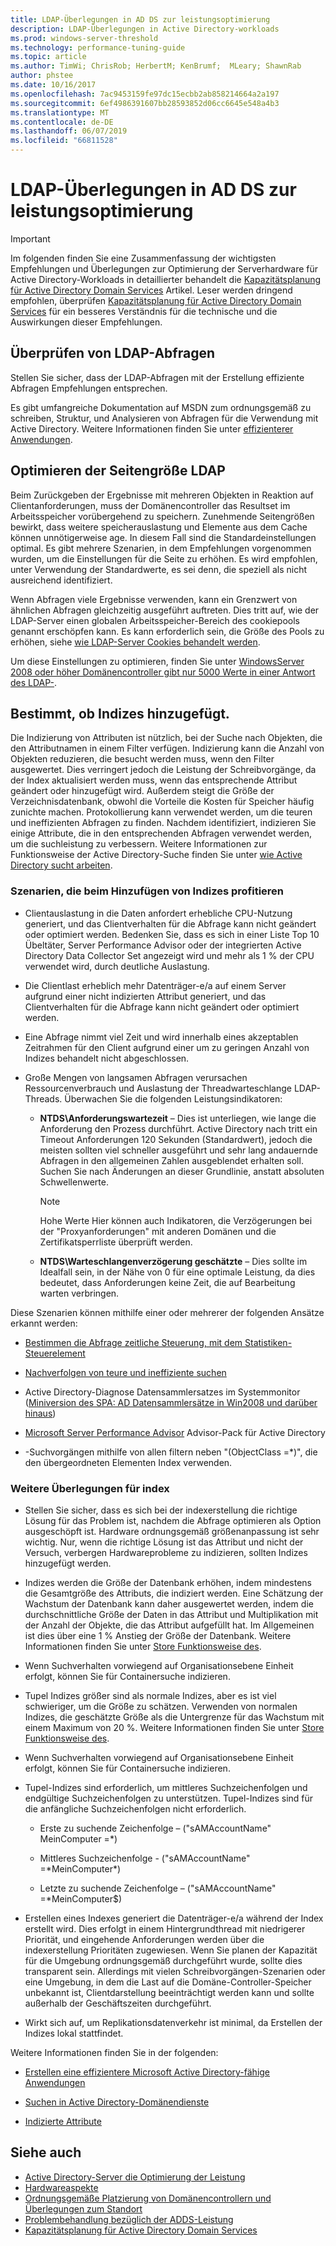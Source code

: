 ```yaml
---
title: LDAP-Überlegungen in AD DS zur leistungsoptimierung
description: LDAP-Überlegungen in Active Directory-workloads
ms.prod: windows-server-threshold
ms.technology: performance-tuning-guide
ms.topic: article
ms.author: TimWi; ChrisRob; HerbertM; KenBrumf;  MLeary; ShawnRab
author: phstee
ms.date: 10/16/2017
ms.openlocfilehash: 7ac9453159fe97dc15ecbb2ab858214664a2a197
ms.sourcegitcommit: 6ef4986391607bb28593852d06cc6645e548a4b3
ms.translationtype: MT
ms.contentlocale: de-DE
ms.lasthandoff: 06/07/2019
ms.locfileid: "66811528"
---
```

# <a name="ldap-considerations-in-adds-performance-tuning"></a>LDAP-Überlegungen in AD DS zur leistungsoptimierung

> [!IMPORTANT]
> Im folgenden finden Sie eine Zusammenfassung der wichtigsten Empfehlungen und Überlegungen zur Optimierung der Serverhardware für Active Directory-Workloads in detaillierter behandelt die [Kapazitätsplanung für Active Directory Domain Services](https://go.microsoft.com/fwlink/?LinkId=324566) Artikel. Leser werden dringend empfohlen, überprüfen [Kapazitätsplanung für Active Directory Domain Services](https://go.microsoft.com/fwlink/?LinkId=324566) für ein besseres Verständnis für die technische und die Auswirkungen dieser Empfehlungen.

## <a name="verify-ldap-queries"></a>Überprüfen von LDAP-Abfragen

Stellen Sie sicher, dass der LDAP-Abfragen mit der Erstellung effiziente Abfragen Empfehlungen entsprechen.

Es gibt umfangreiche Dokumentation auf MSDN zum ordnungsgemäß zu schreiben, Struktur, und Analysieren von Abfragen für die Verwendung mit Active Directory. Weitere Informationen finden Sie unter [effizienterer Anwendungen](https://msdn.microsoft.com/library/ms808539.aspx).

## <a name="optimize-ldap-page-sizes"></a>Optimieren der Seitengröße LDAP

Beim Zurückgeben der Ergebnisse mit mehreren Objekten in Reaktion auf Clientanforderungen, muss der Domänencontroller das Resultset im Arbeitsspeicher vorübergehend zu speichern. Zunehmende Seitengrößen bewirkt, dass weitere speicherauslastung und Elemente aus dem Cache können unnötigerweise age. In diesem Fall sind die Standardeinstellungen optimal. Es gibt mehrere Szenarien, in dem Empfehlungen vorgenommen wurden, um die Einstellungen für die Seite zu erhöhen. Es wird empfohlen, unter Verwendung der Standardwerte, es sei denn, die speziell als nicht ausreichend identifiziert.

Wenn Abfragen viele Ergebnisse verwenden, kann ein Grenzwert von ähnlichen Abfragen gleichzeitig ausgeführt auftreten.  Dies tritt auf, wie der LDAP-Server einen globalen Arbeitsspeicher-Bereich des cookiepools genannt erschöpfen kann.  Es kann erforderlich sein, die Größe des Pools zu erhöhen, siehe [wie LDAP-Server Cookies behandelt werden](https://technet.microsoft.com/windows-server-docs/identity/ad-ds/manage/how-ldap-server-cookies-are-handled).

Um diese Einstellungen zu optimieren, finden Sie unter [WindowsServer 2008 oder höher Domänencontroller gibt nur 5000 Werte in einer Antwort des LDAP-](https://support.microsoft.com/kb/2009267).

## <a name="determine-whether-to-add-indices"></a>Bestimmt, ob Indizes hinzugefügt.

Die Indizierung von Attributen ist nützlich, bei der Suche nach Objekten, die den Attributnamen in einem Filter verfügen. Indizierung kann die Anzahl von Objekten reduzieren, die besucht werden muss, wenn den Filter ausgewertet. Dies verringert jedoch die Leistung der Schreibvorgänge, da der Index aktualisiert werden muss, wenn das entsprechende Attribut geändert oder hinzugefügt wird. Außerdem steigt die Größe der Verzeichnisdatenbank, obwohl die Vorteile die Kosten für Speicher häufig zunichte machen. Protokollierung kann verwendet werden, um die teuren und ineffizienten Abfragen zu finden. Nachdem identifiziert, indizieren Sie einige Attribute, die in den entsprechenden Abfragen verwendet werden, um die suchleistung zu verbessern. Weitere Informationen zur Funktionsweise der Active Directory-Suche finden Sie unter [wie Active Directory sucht arbeiten](https://technet.microsoft.com/library/cc755809.aspx).

### <a name="scenarios-that-benefit-in-adding-indices"></a>Szenarien, die beim Hinzufügen von Indizes profitieren

-   Clientauslastung in die Daten anfordert erhebliche CPU-Nutzung generiert, und das Clientverhalten für die Abfrage kann nicht geändert oder optimiert werden. Bedenken Sie, dass es sich in einer Liste Top 10 Übeltäter, Server Performance Advisor oder der integrierten Active Directory Data Collector Set angezeigt wird und mehr als 1 % der CPU verwendet wird, durch deutliche Auslastung.

-   Die Clientlast erheblich mehr Datenträger-e/a auf einem Server aufgrund einer nicht indizierten Attribut generiert, und das Clientverhalten für die Abfrage kann nicht geändert oder optimiert werden.

-   Eine Abfrage nimmt viel Zeit und wird innerhalb eines akzeptablen Zeitrahmen für den Client aufgrund einer um zu geringen Anzahl von Indizes behandelt nicht abgeschlossen.

- Große Mengen von langsamen Abfragen verursachen Ressourcenverbrauch und Auslastung der Threadwarteschlange LDAP-Threads. Überwachen Sie die folgenden Leistungsindikatoren:

    - **NTDS\\Anforderungswartezeit** – Dies ist unterliegen, wie lange die Anforderung den Prozess durchführt. Active Directory nach tritt ein Timeout Anforderungen 120 Sekunden (Standardwert), jedoch die meisten sollten viel schneller ausgeführt und sehr lang andauernde Abfragen in den allgemeinen Zahlen ausgeblendet erhalten soll. Suchen Sie nach Änderungen an dieser Grundlinie, anstatt absoluten Schwellenwerte.

        > [!NOTE]
        > Hohe Werte Hier können auch Indikatoren, die Verzögerungen bei der "Proxyanforderungen" mit anderen Domänen und die Zertifikatsperrliste überprüft werden.

    - **NTDS\\Warteschlangenverzögerung geschätzte** – Dies sollte im Idealfall sein, in der Nähe von 0 für eine optimale Leistung, da dies bedeutet, dass Anforderungen keine Zeit, die auf Bearbeitung warten verbringen.

Diese Szenarien können mithilfe einer oder mehrerer der folgenden Ansätze erkannt werden:

-   [Bestimmen die Abfrage zeitliche Steuerung, mit dem Statistiken-Steuerelement](https://msdn.microsoft.com/library/ms808539.aspx)

-   [Nachverfolgen von teure und ineffiziente suchen](https://msdn.microsoft.com/library/ms808539.aspx)

-   Active Directory-Diagnose Datensammlersatzes im Systemmonitor ([Miniversion des SPA: AD Datensammlersätze in Win2008 und darüber hinaus](http://blogs.technet.com/b/askds/archive/2010/06/08/son-of-spa-ad-data-collector-sets-in-win2008-and-beyond.aspx))

-   [Microsoft Server Performance Advisor](../../../server-performance-advisor/microsoft-server-performance-advisor.md) Advisor-Pack für Active Directory

-   -Suchvorgängen mithilfe von allen filtern neben "(ObjectClass =\*)", die den übergeordneten Elementen Index verwenden.

### <a name="other-index-considerations"></a>Weitere Überlegungen für index

-   Stellen Sie sicher, dass es sich bei der indexerstellung die richtige Lösung für das Problem ist, nachdem die Abfrage optimieren als Option ausgeschöpft ist. Hardware ordnungsgemäß größenanpassung ist sehr wichtig. Nur, wenn die richtige Lösung ist das Attribut und nicht der Versuch, verbergen Hardwareprobleme zu indizieren, sollten Indizes hinzugefügt werden.

-   Indizes werden die Größe der Datenbank erhöhen, indem mindestens die Gesamtgröße des Attributs, die indiziert werden. Eine Schätzung der Wachstum der Datenbank kann daher ausgewertet werden, indem die durchschnittliche Größe der Daten in das Attribut und Multiplikation mit der Anzahl der Objekte, die das Attribut aufgefüllt hat. Im Allgemeinen ist dies über eine 1 % Anstieg der Größe der Datenbank. Weitere Informationen finden Sie unter [Store Funktionsweise des](https://technet.microsoft.com/library/cc772829.aspx).

-   Wenn Suchverhalten vorwiegend auf Organisationsebene Einheit erfolgt, können Sie für Containersuche indizieren.

-   Tupel Indizes größer sind als normale Indizes, aber es ist viel schwieriger, um die Größe zu schätzen. Verwenden von normalen Indizes, die geschätzte Größe als die Untergrenze für das Wachstum mit einem Maximum von 20 %. Weitere Informationen finden Sie unter [Store Funktionsweise des](https://technet.microsoft.com/library/cc772829.aspx).

-   Wenn Suchverhalten vorwiegend auf Organisationsebene Einheit erfolgt, können Sie für Containersuche indizieren.

-   Tupel-Indizes sind erforderlich, um mittleres Suchzeichenfolgen und endgültige Suchzeichenfolgen zu unterstützen. Tupel-Indizes sind für die anfängliche Suchzeichenfolgen nicht erforderlich.

    -   Erste zu suchende Zeichenfolge – ("sAMAccountName" MeinComputer =\*)

    -   Mittleres Suchzeichenfolge - ("sAMAccountName" =\*MeinComputer\*)

    -   Letzte zu suchende Zeichenfolge – ("sAMAccountName" =\*MeinComputer$)

-   Erstellen eines Indexes generiert die Datenträger-e/a während der Index erstellt wird. Dies erfolgt in einem Hintergrundthread mit niedrigerer Priorität, und eingehende Anforderungen werden über die indexerstellung Prioritäten zugewiesen. Wenn Sie planen der Kapazität für die Umgebung ordnungsgemäß durchgeführt wurde, sollte dies transparent sein. Allerdings mit vielen Schreibvorgängen-Szenarien oder eine Umgebung, in dem die Last auf die Domäne-Controller-Speicher unbekannt ist, Clientdarstellung beeinträchtigt werden kann und sollte außerhalb der Geschäftszeiten durchgeführt.

-   Wirkt sich auf, um Replikationsdatenverkehr ist minimal, da Erstellen der Indizes lokal stattfindet.

Weitere Informationen finden Sie in der folgenden:

-   [Erstellen eine effizientere Microsoft Active Directory-fähige Anwendungen](https://msdn.microsoft.com/library/ms808539.aspx)

-   [Suchen in Active Directory-Domänendienste](https://msdn.microsoft.com/library/aa746427.aspx)

-   [Indizierte Attribute](https://msdn.microsoft.com/library/windows/desktop/ms677112.aspx)

## <a name="see-also"></a>Siehe auch

- [Active Directory-Server die Optimierung der Leistung](index.md)
- [Hardwareaspekte](hardware-considerations.md)
- [Ordnungsgemäße Platzierung von Domänencontrollern und Überlegungen zum Standort](site-definition-considerations.md)
- [Problembehandlung bezüglich der ADDS-Leistung](troubleshoot.md) 
- [Kapazitätsplanung für Active Directory Domain Services](https://go.microsoft.com/fwlink/?LinkId=324566)